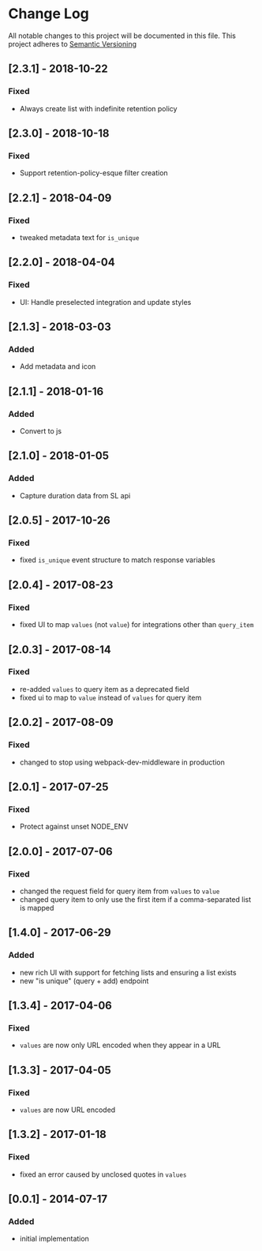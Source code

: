 # Change Log
All notable changes to this project will be documented in this file.
This project adheres to [Semantic Versioning](http://semver.org)

## [2.3.1] - 2018-10-22
### Fixed
- Always create list with indefinite retention policy

## [2.3.0] - 2018-10-18
### Fixed
- Support retention-policy-esque filter creation

## [2.2.1] - 2018-04-09
### Fixed
- tweaked metadata text for `is_unique`

## [2.2.0] - 2018-04-04
### Fixed
- UI: Handle preselected integration and update styles

## [2.1.3] - 2018-03-03
### Added
- Add metadata and icon

## [2.1.1] - 2018-01-16
### Added
- Convert to js

## [2.1.0] - 2018-01-05
### Added
- Capture duration data from SL api

## [2.0.5] - 2017-10-26
### Fixed
- fixed `is_unique` event structure to match response variables

## [2.0.4] - 2017-08-23
### Fixed
- fixed UI to map `values` (not `value`) for integrations other than `query_item`

## [2.0.3] - 2017-08-14
### Fixed
- re-added `values` to query item as a deprecated field
- fixed ui to map to `value` instead of `values` for query item

## [2.0.2] - 2017-08-09
### Fixed
- changed to stop using webpack-dev-middleware in production

## [2.0.1] - 2017-07-25
### Fixed
- Protect against unset NODE_ENV     

## [2.0.0] - 2017-07-06
### Fixed
- changed the request field for query item from `values` to `value`
- changed query item to only use the first item if a comma-separated list is mapped

## [1.4.0] - 2017-06-29
### Added
- new rich UI with support for fetching lists and ensuring a list exists
- new "is unique" (query + add) endpoint

## [1.3.4] - 2017-04-06
### Fixed
- `values` are now only URL encoded when they appear in a URL

## [1.3.3] - 2017-04-05
### Fixed
- `values` are now URL encoded

## [1.3.2] - 2017-01-18
### Fixed
- fixed an error caused by unclosed quotes in `values`

## [0.0.1] - 2014-07-17
### Added
- initial implementation

